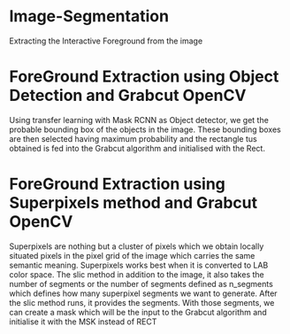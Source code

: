 # Image-Segmentation
Extracting the Interactive Foreground from the image

# ForeGround Extraction using Object Detection and Grabcut OpenCV
Using transfer learning with Mask RCNN as Object detector, we get the probable bounding box of the objects in the image. These bounding boxes are then selected having maximum probability and the rectangle tus obtained is fed into the Grabcut algorithm and initialised with the Rect.

# ForeGround Extraction using Superpixels method and Grabcut OpenCV
Superpixels are nothing but a cluster of pixels which we obtain locally situated pixels in the pixel grid of the image which carries the same semantic meaning.
Superpixels works best when it is converted to LAB color space. The slic method in addition to the image, it also takes the number of segments or the number of segments defined as
n_segments which defines how many superpixel segments we want to generate.
After the slic method runs, it provides the segments. With those segments, we can create a mask which will be the input to the Grabcut algorithm and initialise it with the MSK instead of RECT